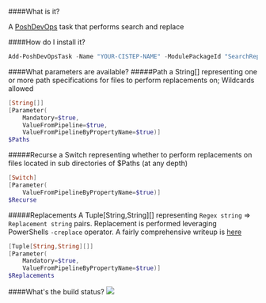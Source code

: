 ####What is it?

A [PoshDevOps](https://github.com/PoshDevOps/PoshDevOps) task that performs search and replace

####How do I install it?

```PowerShell
Add-PoshDevOpsTask -Name "YOUR-CISTEP-NAME" -ModulePackageId "SearchReplace"
```

####What parameters are available?
#####Path
a String[] representing one or more path specifications for files to perform replacements on; Wildcards allowed
```PowerShell
[String[]]
[Parameter(
	Mandatory=$true,
    ValueFromPipeline=$true,
	ValueFromPipelineByPropertyName=$true)]
$Paths
```

#####Recurse
a Switch representing whether to perform replacements on files located in sub directories of $Paths (at any depth)
```PowerShell
[Switch]
[Parameter(
	ValueFromPipelineByPropertyName=$true)]
$Recurse
```

#####Replacements
A Tuple[String,String][] representing `Regex string` => `Replacement string` pairs. Replacement is performed leveraging PowerShells `-creplace` operator. A fairly comprehensive writeup is [here](http://www.regular-expressions.info/powershell.html) 
```PowerShell
[Tuple[String,String][]]
[Parameter(
	Mandatory=$true,
	ValueFromPipelineByPropertyName=$true)]
$Replacements
```

####What's the build status?
![](https://ci.appveyor.com/api/projects/status/6djylr783ah3h1hc?svg=true)

